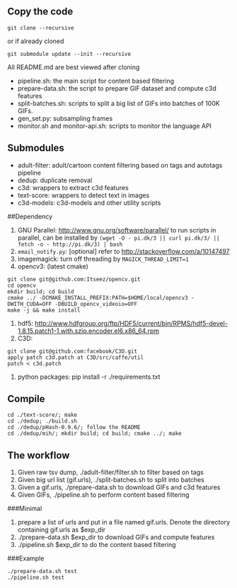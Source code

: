
## Copy the code

`git clone --recursive`

or if already cloned

`git submodule update --init --recursive`

All README.md are best viewed after cloning

* pipeline.sh: the main script for content based filtering
* prepare-data.sh: the script to prepare GIF dataset and compute c3d features
* split-batches.sh: scripts to split a big list of GIFs into batches of 100K GIFs.
* gen_set.py: subsampling frames
* monitor.sh and monitor-api.sh: scripts to monitor the language API

## Submodules
* adult-filter: adult/cartoon content filtering based on tags and autotags pipeline
* dedup: duplicate removal
* c3d: wrappers to extract c3d features
* text-score: wrappers to detect text in images
* c3d-models: c3d-models and other utility scripts

##Dependency
1. GNU Parallel: http://www.gnu.org/software/parallel/ to run scripts in parallel, can be installed by `(wget -O - pi.dk/3 || curl pi.dk/3/ || fetch -o - http://pi.dk/3) | bash`
1. `email_notify.py`: [optional] refer to http://stackoverflow.com/a/10147497
1. imagemagick: turn off threading by `MAGICK_THREAD_LIMIT=1`
1. opencv3: (latest cmake)
```
git clone git@github.com:Itseez/opencv.git
cd opencv
mkdir build; cd build
cmake ../ -DCMAKE_INSTALL_PREFIX:PATH=$HOME/local/opencv3 -DWITH_CUDA=OFF -DBUILD_opencv_videoio=OFF
make -j && make install
```

1. hdf5: http://www.hdfgroup.org/ftp/HDF5/current/bin/RPMS/hdf5-devel-1.8.15.patch1-1.with.szip.encoder.el6.x86_64.rpm
1. C3D:
```
git clone git@github.com:facebook/C3D.git
apply patch c3d.patch at C3D/src/caffe/util
patch < c3d.patch
```
1. python packages: pip install -r ./requirements.txt

## Compile
```
cd ./text-score/; make
cd ./dedup; ./build.sh
cd ./dedup/pHash-0.9.6/; follow the README
cd ./dedup/mih/; mkdir build; cd build; cmake ../; make
```
## The workflow
1. Given raw tsv dump, ./adult-filter/filter.sh to filter based on tags
2. Given big url list (gif.urls), ./split-batches.sh to split into batches
3. Given a gif.urls, ./prepare-data.sh to download GIFs and c3d features
4. Given GIFs, ./pipeline.sh to perform content based filtering

###Minimal
1. prepare a list of urls and put in a file named gif.urls. Denote the directory containing gif.urls as $exp_dir
2. ./prepare-data.sh $exp_dir to download GIFs and compute features
3. ./pipeline.sh $exp_dir to do the content based filtering

###Example
```
./prepare-data.sh test
./pipeline.sh test
```
